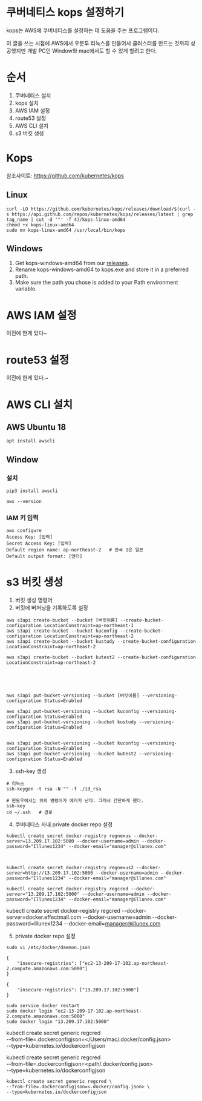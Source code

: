 # 쿠버네티스 kops 설정하기

kops는 AWS에 쿠버네티스를 설정하는 데 도움을 주는 프로그램이다.

이 글을 쓰는 시점에 AWS에서 우분투 리눅스를 만들어서 클러스터를 만드는 것까지 성공했지만 개발 PC인 Window와 mac에서도 할 수 있게 할려고 한다.

# 순서

1. 쿠버네티스 설치
2. kops 설치
3. AWS IAM 설정
4. route53 설정
5. AWS CLI 설치
6. s3 버킷 생성



# Kops

참조사이트: https://github.com/kubernetes/kops

## Linux

```shell
curl -LO https://github.com/kubernetes/kops/releases/download/$(curl -s https://api.github.com/repos/kubernetes/kops/releases/latest | grep tag_name | cut -d '"' -f 4)/kops-linux-amd64
chmod +x kops-linux-amd64
sudo mv kops-linux-amd64 /usr/local/bin/kops
```

## Windows

1. Get kops-windows-amd64 from our [releases](https://github.com/kubernetes/kops/releases/tag/v1.16.0).
2. Rename kops-windows-amd64 to kops.exe and store it in a preferred path.
3. Make sure the path you chose is added to your Path environment variable.

# AWS IAM 설정

이전에 한게 있다~

# route53 설정

이전에 한게 있다.~

# AWS CLI 설치

## AWS Ubuntu 18

```shell
apt install awscli
```

## Window

### 설치

```shell
pip3 install awscli

aws --version
```

### IAM 키 입력

```shell
aws configure
Access Key: [입력]
Secret Access Key: [입력]
Default region name: ap-northeast-2   # 한국 1은 일본
Default output format: [엔터]
```

# s3 버킷 생성

1. 버킷 생성 명령어
2. 버킷에 버저닝을 기록하도록 설정

```
aws s3api create-bucket --bucket [버킷이름] --create-bucket-configuration LocationConstraint=ap-northeast-1
aws s3api create-bucket --bucket kuconfig --create-bucket-configuration LocationConstraint=ap-northeast-2
aws s3api create-bucket --bucket kustudy --create-bucket-configuration LocationConstraint=ap-northeast-2

aws s3api create-bucket --bucket kutest2 --create-bucket-configuration LocationConstraint=ap-northeast-2





aws s3api put-bucket-versioning --bucket [버킷이름] --versioning-configuration Status=Enabled

aws s3api put-bucket-versioning --bucket kuconfig --versioning-configuration Status=Enabled
aws s3api put-bucket-versioning --bucket kustudy --versioning-configuration Status=Enabled


aws s3api put-bucket-versioning --bucket kuconfig --versioning-configuration Status=Enabled
aws s3api put-bucket-versioning --bucket kutest2 --versioning-configuration Status=Enabled
```

3. ssh-key 생성

```
# 리눅스
ssh-keygen -t rsa -N "" -f ./id_rsa

# 윈도우에서는 위의 명령어가 에러가 난다. 그래서 간단하게 했다.
ssh-key
cd ~/.ssh   # 경로
```


4. 쿠버네티스 사내 private docker repo 설정
```
kubectl create secret docker-registry regnexus --docker-server=13.209.17.102:5000 --docker-username=admin --docker-password="Illunex1234" --docker-email="manager@illunex.com"



kubectl create secret docker-registry regnexus2 --docker-server=http://13.209.17.102:5000 --docker-username=admin --docker-password="Illunex1234" --docker-email="manager@illunex.com"

kubectl create secret docker-registry regcred --docker-server="13.209.17.102:5000" --docker-username=admin --docker-password="Illunex1234" --docker-email="manager@illunex.com"
```

kubectl create secret docker-registry regcred --docker-server=docker.effectmall.com --docker-username=admin --docker-password=Illunex1234 --docker-email=manager@illunex.com


5. private docker repo 설정


```
sudo vi /etc/docker/daemon.json

{
    "insecure-registries": ["ec2-13-209-17-102.ap-northeast-2.compute.amazonaws.com:5000"]
}

{
    "insecure-registries": ["13.209.17.102:5000"]
}

sudo service docker restart
sudo docker login "ec2-13-209-17-102.ap-northeast-2.compute.amazonaws.com:5000"
sudo docker login "13.209.17.102:5000"
```




kubectl create secret generic regcred \
    --from-file=.dockerconfigjson=</Users/mac/.docker/config.json> \
    --type=kubernetes.io/dockerconfigjson


kubectl create secret generic regcred \
    --from-file=.dockerconfigjson=<path/.docker/config.json> \
    --type=kubernetes.io/dockerconfigjson

    kubectl create secret generic regcred \
    --from-file=.dockerconfigjson=<.docker/config.json> \
    --type=kubernetes.io/dockerconfigjson